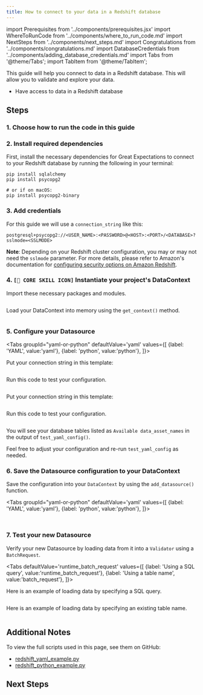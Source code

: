 ```yaml
---
title: How to connect to your data in a Redshift database
---
```

import Prerequisites from '../components/prerequisites.jsx'
import WhereToRunCode from '../components/where_to_run_code.md'
import NextSteps from '../components/next_steps.md'
import Congratulations from '../components/congratulations.md'
import DatabaseCredentials from '../components/adding_database_credentials.md'
import Tabs from '@theme/Tabs';
import TabItem from '@theme/TabItem';

This guide will help you connect to data in a Redshift database.
This will allow you to validate and explore your data.

<Prerequisites>

- Have access to data in a Redshift database

</Prerequisites>

## Steps

### 1. Choose how to run the code in this guide

<WhereToRunCode />

### 2. Install required dependencies

First, install the necessary dependencies for Great Expectations to connect to your Redshift database by running the following in your terminal:

```console
pip install sqlalchemy
pip install psycopg2

# or if on macOS:
pip install psycopg2-binary
```

### 3. Add credentials

<DatabaseCredentials />

For this guide we will use a `connection_string` like this: 

```
postgresql+psycopg2://<USER_NAME>:<PASSWORD>@<HOST>:<PORT>/<DATABASE>?sslmode=<SSLMODE>
```   

**Note**: Depending on your Redshift cluster configuration, you may or may not need the `sslmode` parameter. For more details, please refer to Amazon's documentation for [configuring security options on Amazon Redshift](https://docs.aws.amazon.com/redshift/latest/mgmt/connecting-ssl-support.html).

### 4. `[🍏 CORE SKILL ICON]` Instantiate your project's DataContext

Import these necessary packages and modules.

```python file=../../../../tests/integration/docusaurus/connecting_to_your_data/database/redshift_yaml_example.py#L3-L5
```

Load your DataContext into memory using the `get_context()` method.

```python file=../../../../tests/integration/docusaurus/connecting_to_your_data/database/redshift_yaml_example.py#L23
```

### 5. Configure your Datasource

<Tabs
  groupId="yaml-or-python"
  defaultValue='yaml'
  values={[
  {label: 'YAML', value:'yaml'},
  {label: 'python', value:'python'},
  ]}>
  <TabItem value="yaml">

Put your connection string in this template:

```python file=../../../../tests/integration/docusaurus/connecting_to_your_data/database/redshift_yaml_example.py#L25-L39
```
Run this code to test your configuration.
```python file=../../../../tests/integration/docusaurus/connecting_to_your_data/database/redshift_yaml_example.py#L48
```

</TabItem>
<TabItem value="python">

Put your connection string in this template:

```python file=../../../../tests/integration/docusaurus/connecting_to_your_data/database/redshift_python_example.py#L24-L41
```
Run this code to test your configuration.
```python file=../../../../tests/integration/docusaurus/connecting_to_your_data/database/redshift_python_example.py#L47
```

</TabItem>
</Tabs>

You will see your database tables listed as `Available data_asset_names` in the output of `test_yaml_config()`.

Feel free to adjust your configuration and re-run `test_yaml_config` as needed.

### 6. Save the Datasource configuration to your DataContext

Save the configuration into your `DataContext` by using the `add_datasource()` function.

<Tabs
  groupId="yaml-or-python"
  defaultValue='yaml'
  values={[
  {label: 'YAML', value:'yaml'},
  {label: 'python', value:'python'},
  ]}>
  <TabItem value="yaml">

```python file=../../../../tests/integration/docusaurus/connecting_to_your_data/database/redshift_yaml_example.py#L50
```

</TabItem>
<TabItem value="python">

```python file=../../../../tests/integration/docusaurus/connecting_to_your_data/database/redshift_python_example.py#L49
```

</TabItem>
</Tabs>

### 7. Test your new Datasource

Verify your new Datasource by loading data from it into a `Validator` using a `BatchRequest`.

<Tabs
  defaultValue='runtime_batch_request'
  values={[
  {label: 'Using a SQL query', value:'runtime_batch_request'},
  {label: 'Using a table name', value:'batch_request'},
  ]}>
  <TabItem value="runtime_batch_request">

Here is an example of loading data by specifying a SQL query.

```python file=../../../../tests/integration/docusaurus/connecting_to_your_data/database/redshift_yaml_example.py#L53-L67
```

  </TabItem>

  <TabItem value="batch_request">

Here is an example of loading data by specifying an existing table name.

```python file=../../../../tests/integration/docusaurus/connecting_to_your_data/database/redshift_python_example.py#L72-L83
```

  </TabItem>
</Tabs>

<Congratulations />

## Additional Notes

To view the full scripts used in this page, see them on GitHub:

- [redshift_yaml_example.py](https://github.com/great-expectations/great_expectations/blob/develop/tests/integration/docusaurus/connecting_to_your_data/database/redshift_yaml_example.py)
- [redshift_python_example.py](https://github.com/great-expectations/great_expectations/blob/develop/tests/integration/docusaurus/connecting_to_your_data/database/redshift_python_example.py)

## Next Steps

<NextSteps />

